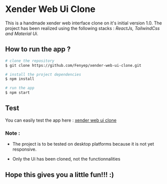 # Xender Web Ui Clone

This is a handmade xender web interface clone on it's initial version 1.0. The project has been realized using the following stacks : *ReactJs, TailwindCss and Material Ui*.

## How to run the app ?

```bash
# clone the repository
$ git clone https://github.com/Fenyep/xender-web-ui-clone.git

# install the project dependencies
$ npm install

# run the app
$ npm start
```

## Test

You can easily test the app here : [xender web ui clone](https://xender-web-ui-clone.vercel.app)

### Note : 

- The project is to be tested on desktop platforms because it is not yet responsive.

- Only the Ui has been cloned, not the functionnalities

## Hope this gives you a little fun!!! :)

